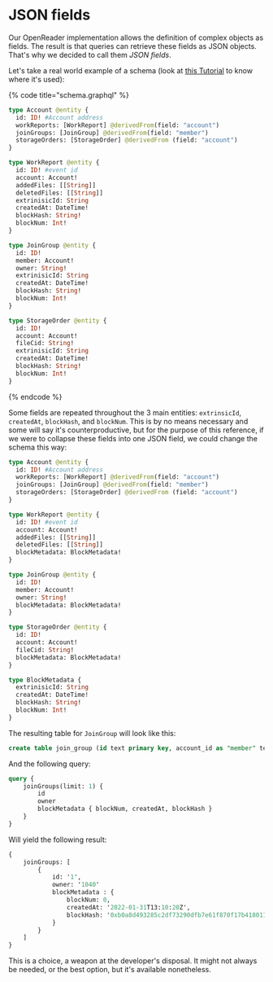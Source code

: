 # JSON fields

Our OpenReader implementation allows the definition of complex objects as fields. The result is that queries can retrieve these fields as JSON objects. That's why we decided to call them _JSON fields_.

Let's take a real world example of a schema (look at [this Tutorial](subsquid-docs/docs-archive/tutorial/create-a-simple-squid.md) to know where it's used):

{% code title="schema.graphql" %}
```graphql
type Account @entity {
  id: ID! #Account address
  workReports: [WorkReport] @derivedFrom(field: "account")
  joinGroups: [JoinGroup] @derivedFrom(field: "member")
  storageOrders: [StorageOrder] @derivedFrom (field: "account")
}

type WorkReport @entity {
  id: ID! #event id
  account: Account!
  addedFiles: [[String]]
  deletedFiles: [[String]]
  extrinisicId: String
  createdAt: DateTime!
  blockHash: String!
  blockNum: Int!
}

type JoinGroup @entity {
  id: ID!
  member: Account!
  owner: String!
  extrinisicId: String
  createdAt: DateTime!
  blockHash: String!
  blockNum: Int!
}

type StorageOrder @entity {
  id: ID!
  account: Account!
  fileCid: String!
  extrinisicId: String
  createdAt: DateTime!
  blockHash: String!
  blockNum: Int!
}

```
{% endcode %}

Some fields are repeated throughout the 3 main entities: `extrinsicId`, `createdAt`, `blockHash`, and `blockNum`. This is by no means necessary and some will say it's counterproductive, but for the purpose of this reference, if we were to collapse these fields into one JSON field, we could change the schema this way:

```graphql
type Account @entity {
  id: ID! #Account address
  workReports: [WorkReport] @derivedFrom(field: "account")
  joinGroups: [JoinGroup] @derivedFrom(field: "member")
  storageOrders: [StorageOrder] @derivedFrom (field: "account")
}

type WorkReport @entity {
  id: ID! #event id
  account: Account!
  addedFiles: [[String]]
  deletedFiles: [[String]]
  blockMetadata: BlockMetadata!
}

type JoinGroup @entity {
  id: ID!
  member: Account!
  owner: String!
  blockMetadata: BlockMetadata!
}

type StorageOrder @entity {
  id: ID!
  account: Account!
  fileCid: String!
  blockMetadata: BlockMetadata!
}

type BlockMetadata {
  extrinisicId: String
  createdAt: DateTime!
  blockHash: String!
  blockNum: Int!
}
```

The resulting table for `JoinGroup` will look like this:

```sql
create table join_group (id text primary key, account_id as "member" text not null, "owner" text, "block_metadata" jsonb)
```

And the following query:

```graphql
query {
    joinGroups(limit: 1) {
        id
        owner
        blockMetadata { blockNum, createdAt, blockHash } 
    }
}
```

Will yield the following result:

```graphql
{
    joinGroups: [
        {
            id: '1', 
            owner: '1040'
            blockMetadata : {
                blockNum: 0,
                createdAt: '2022-01-31T13:10:20Z',
                blockHash: '0xb0a8d493285c2df73290dfb7e61f870f17b41801197a149ca93654499ea3dafe'
            }
        }
    ]
}
```

This is a choice, a weapon at the developer's disposal. It might not always be needed, or the best option, but it's available nonetheless.
